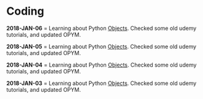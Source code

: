 
Coding
======

**2018-JAN-06** = Learning about Python [Objects](https://github.com/ttltrk/PRG/blob/master/PY/DOC/OPYM/05_OOP/OBJECTS/OBJECTS.MD). 
Checked some old udemy tutorials, and updated OPYM.

**2018-JAN-05** = Learning about Python [Objects](https://github.com/ttltrk/PRG/blob/master/PY/DOC/OPYM/05_OOP/OBJECTS/OBJECTS.MD). 
Checked some old udemy tutorials, and updated OPYM.

**2018-JAN-04** = Learning about Python [Objects](https://github.com/ttltrk/PRG/blob/master/PY/DOC/OPYM/05_OOP/OBJECTS/OBJECTS.MD). 
Checked some old udemy tutorials, and updated OPYM.

**2018-JAN-03** = Learning about Python [Objects](https://github.com/ttltrk/PRG/blob/master/PY/DOC/OPYM/05_OOP/OBJECTS/OBJECTS.MD). 
Checked some old udemy tutorials, and updated OPYM.
